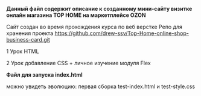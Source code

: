 **Данный файл содержит описание к созданному мини-сайту визитке онлайн магазина TOP HOME на маркетплейсе OZON**

Сайт создан во время прохождения курса по веб верстке
Репо для хранения проекта https://github.com/drew-ssv/Top-Home-online-shop-business-card.git

1 Урок HTML

2 Урок добавление CSS + личное изучение модуля Flex


**Файл для запуска index.html**

можно увидеть эволюцию: первая сборка test-index.html и test-style.css
